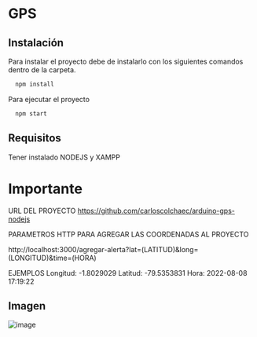 
# GPS


## Instalación

Para instalar el proyecto debe de instalarlo con los siguientes comandos dentro de la carpeta.

```bash
  npm install
```
Para ejecutar el proyecto 
 
```bash
  npm start
```


## Requisitos

Tener instalado NODEJS y XAMPP

# Importante

URL DEL PROYECTO
https://github.com/carloscolchaec/arduino-gps-nodejs


PARAMETROS HTTP PARA AGREGAR LAS COORDENADAS AL PROYECTO

http://localhost:3000/agregar-alerta?lat=(LATITUD)&long=(LONGITUD)&time=(HORA)


EJEMPLOS
Longitud: -1.8029029
Latitud: -79.5353831
Hora: 2022-08-08 17:19:22




## Imagen
![image](https://user-images.githubusercontent.com/99460391/185716517-07025d4e-dc3a-481a-8d9f-c00d845b1d16.png)
